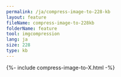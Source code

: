 ```yaml
---
permalink: /ja/compress-image-to-228-kb
layout: feature
fileName: compress-image-to-228kb
folderName: feature
tool: imgcompression
lang: ja
size: 228
type: kb
---
```


{%- include compress-image-to-X.html -%}
